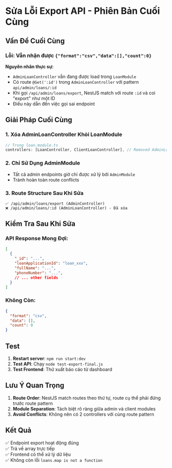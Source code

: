 # Sửa Lỗi Export API - Phiên Bản Cuối Cùng

## Vấn Đề Cuối Cùng

### Lỗi: Vẫn nhận được `{"format":"csv","data":[],"count":0}`

**Nguyên nhân thực sự:**
- `AdminLoanController` vẫn đang được load trong `LoanModule`
- Có route `@Get(':id')` trong `AdminLoanController` với pattern `api/admin/loans/:id`
- Khi gọi `/api/admin/loans/export`, NestJS match với route `:id` và coi "export" như một ID
- Điều này dẫn đến việc gọi sai endpoint

## Giải Pháp Cuối Cùng

### 1. Xóa AdminLoanController Khỏi LoanModule
```typescript
// Trong loan.module.ts
controllers: [LoanController, ClientLoanController], // Removed AdminLoanController
```

### 2. Chỉ Sử Dụng AdminModule
- Tất cả admin endpoints giờ chỉ được xử lý bởi `AdminModule`
- Tránh hoàn toàn route conflicts

### 3. Route Structure Sau Khi Sửa
```
✅ /api/admin/loans/export (AdminController)
❌ /api/admin/loans/:id (AdminLoanController) - Đã xóa
```

## Kiểm Tra Sau Khi Sửa

### API Response Mong Đợi:
```json
[
  {
    "_id": "...",
    "loanApplicationId": "loan_xxx",
    "fullName": "...",
    "phoneNumber": "...",
    // ... other fields
  }
]
```

### Không Còn:
```json
{
  "format": "csv",
  "data": [],
  "count": 0
}
```

## Test

1. **Restart server**: `npm run start:dev`
2. **Test API**: Chạy `node test-export-final.js`
3. **Test Frontend**: Thử xuất báo cáo từ dashboard

## Lưu Ý Quan Trọng

1. **Route Order**: NestJS match routes theo thứ tự, route cụ thể phải đứng trước route pattern
2. **Module Separation**: Tách biệt rõ ràng giữa admin và client modules
3. **Avoid Conflicts**: Không nên có 2 controllers với cùng route pattern

## Kết Quả

✅ Endpoint export hoạt động đúng  
✅ Trả về array trực tiếp  
✅ Frontend có thể xử lý dữ liệu  
✅ Không còn lỗi `loans.map is not a function`
